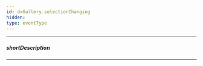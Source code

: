 ```yaml
---
id: dxGallery.selectionChanging
hidden: 
type: eventType
---
```

---
##### shortDescription
<!-- Description goes here -->

---
<!-- Description goes here -->